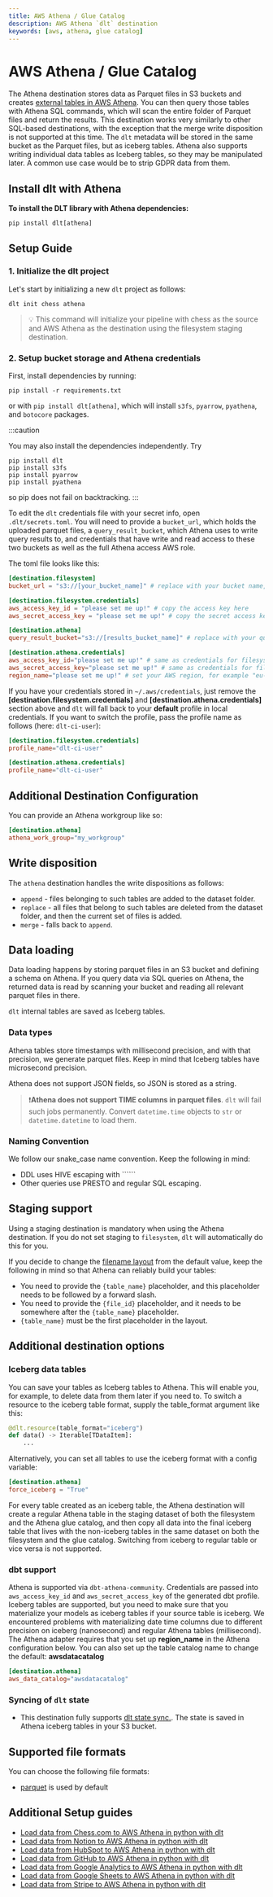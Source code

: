 ```yaml
---
title: AWS Athena / Glue Catalog
description: AWS Athena `dlt` destination
keywords: [aws, athena, glue catalog]
---
```


# AWS Athena / Glue Catalog

The Athena destination stores data as Parquet files in S3 buckets and creates [external tables in AWS Athena](https://docs.aws.amazon.com/athena/latest/ug/creating-tables.html). You can then query those tables with Athena SQL commands, which will scan the entire folder of Parquet files and return the results. This destination works very similarly to other SQL-based destinations, with the exception that the merge write disposition is not supported at this time. The `dlt` metadata will be stored in the same bucket as the Parquet files, but as iceberg tables. Athena also supports writing individual data tables as Iceberg tables, so they may be manipulated later. A common use case would be to strip GDPR data from them.

## Install dlt with Athena
**To install the DLT library with Athena dependencies:**
```
pip install dlt[athena]
```

## Setup Guide
### 1. Initialize the dlt project

Let's start by initializing a new `dlt` project as follows:
   ```shell
   dlt init chess athena
   ```
   > 💡 This command will initialize your pipeline with chess as the source and AWS Athena as the destination using the filesystem staging destination.


### 2. Setup bucket storage and Athena credentials

First, install dependencies by running:
```
pip install -r requirements.txt
```
or with `pip install dlt[athena]`, which will install `s3fs`, `pyarrow`, `pyathena`, and `botocore` packages.

:::caution

You may also install the dependencies independently. Try
```shell
pip install dlt
pip install s3fs
pip install pyarrow
pip install pyathena
```
so pip does not fail on backtracking.
:::

To edit the `dlt` credentials file with your secret info, open `.dlt/secrets.toml`. You will need to provide a `bucket_url`, which holds the uploaded parquet files, a `query_result_bucket`, which Athena uses to write query results to, and credentials that have write and read access to these two buckets as well as the full Athena access AWS role.

The toml file looks like this:

```toml
[destination.filesystem]
bucket_url = "s3://[your_bucket_name]" # replace with your bucket name,

[destination.filesystem.credentials]
aws_access_key_id = "please set me up!" # copy the access key here
aws_secret_access_key = "please set me up!" # copy the secret access key here

[destination.athena]
query_result_bucket="s3://[results_bucket_name]" # replace with your query results bucket name

[destination.athena.credentials]
aws_access_key_id="please set me up!" # same as credentials for filesystem
aws_secret_access_key="please set me up!" # same as credentials for filesystem
region_name="please set me up!" # set your AWS region, for example "eu-central-1" for Frankfurt
```

If you have your credentials stored in `~/.aws/credentials`, just remove the **[destination.filesystem.credentials]** and **[destination.athena.credentials]** section above and `dlt` will fall back to your **default** profile in local credentials. If you want to switch the profile, pass the profile name as follows (here: `dlt-ci-user`):
```toml
[destination.filesystem.credentials]
profile_name="dlt-ci-user"

[destination.athena.credentials]
profile_name="dlt-ci-user"
```

## Additional Destination Configuration

You can provide an Athena workgroup like so:
```toml
[destination.athena]
athena_work_group="my_workgroup"
```

## Write disposition

The `athena` destination handles the write dispositions as follows:
- `append` - files belonging to such tables are added to the dataset folder.
- `replace` - all files that belong to such tables are deleted from the dataset folder, and then the current set of files is added.
- `merge` - falls back to `append`.

## Data loading

Data loading happens by storing parquet files in an S3 bucket and defining a schema on Athena. If you query data via SQL queries on Athena, the returned data is read by scanning your bucket and reading all relevant parquet files in there.

`dlt` internal tables are saved as Iceberg tables.

### Data types
Athena tables store timestamps with millisecond precision, and with that precision, we generate parquet files. Keep in mind that Iceberg tables have microsecond precision.

Athena does not support JSON fields, so JSON is stored as a string.

> ❗**Athena does not support TIME columns in parquet files**. `dlt` will fail such jobs permanently. Convert `datetime.time` objects to `str` or `datetime.datetime` to load them.

### Naming Convention
We follow our snake_case name convention. Keep the following in mind:
* DDL uses HIVE escaping with ``````
* Other queries use PRESTO and regular SQL escaping.

## Staging support

Using a staging destination is mandatory when using the Athena destination. If you do not set staging to `filesystem`, `dlt` will automatically do this for you.

If you decide to change the [filename layout](./filesystem#data-loading) from the default value, keep the following in mind so that Athena can reliably build your tables:
 - You need to provide the `{table_name}` placeholder, and this placeholder needs to be followed by a forward slash.
 - You need to provide the `{file_id}` placeholder, and it needs to be somewhere after the `{table_name}` placeholder.
 - `{table_name}` must be the first placeholder in the layout.


## Additional destination options

### Iceberg data tables
You can save your tables as Iceberg tables to Athena. This will enable you, for example, to delete data from them later if you need to. To switch a resource to the iceberg table format, supply the table_format argument like this:

```py
@dlt.resource(table_format="iceberg")
def data() -> Iterable[TDataItem]:
    ...
```

Alternatively, you can set all tables to use the iceberg format with a config variable:

```toml
[destination.athena]
force_iceberg = "True"
```

For every table created as an iceberg table, the Athena destination will create a regular Athena table in the staging dataset of both the filesystem and the Athena glue catalog, and then copy all data into the final iceberg table that lives with the non-iceberg tables in the same dataset on both the filesystem and the glue catalog. Switching from iceberg to regular table or vice versa is not supported.

### dbt support

Athena is supported via `dbt-athena-community`. Credentials are passed into `aws_access_key_id` and `aws_secret_access_key` of the generated dbt profile. Iceberg tables are supported, but you need to make sure that you materialize your models as iceberg tables if your source table is iceberg. We encountered problems with materializing date time columns due to different precision on iceberg (nanosecond) and regular Athena tables (millisecond).
The Athena adapter requires that you set up **region_name** in the Athena configuration below. You can also set up the table catalog name to change the default: **awsdatacatalog**
```toml
[destination.athena]
aws_data_catalog="awsdatacatalog"
```

### Syncing of `dlt` state
- This destination fully supports [dlt state sync.](../../general-usage/state#syncing-state-with-destination). The state is saved in Athena iceberg tables in your S3 bucket.


## Supported file formats
You can choose the following file formats:
* [parquet](../file-formats/parquet.md) is used by default

<!--@@@DLT_SNIPPET_START tuba::athena-->
## Additional Setup guides

- [Load data from Chess.com to AWS Athena in python with dlt](https://dlthub.com/docs/pipelines/chess/load-data-with-python-from-chess-to-athena)
- [Load data from Notion to AWS Athena in python with dlt](https://dlthub.com/docs/pipelines/notion/load-data-with-python-from-notion-to-athena)
- [Load data from HubSpot to AWS Athena in python with dlt](https://dlthub.com/docs/pipelines/hubspot/load-data-with-python-from-hubspot-to-athena)
- [Load data from GitHub to AWS Athena in python with dlt](https://dlthub.com/docs/pipelines/github/load-data-with-python-from-github-to-athena)
- [Load data from Google Analytics to AWS Athena in python with dlt](https://dlthub.com/docs/pipelines/google_analytics/load-data-with-python-from-google_analytics-to-athena)
- [Load data from Google Sheets to AWS Athena in python with dlt](https://dlthub.com/docs/pipelines/google_sheets/load-data-with-python-from-google_sheets-to-athena)
- [Load data from Stripe to AWS Athena in python with dlt](https://dlthub.com/docs/pipelines/stripe_analytics/load-data-with-python-from-stripe_analytics-to-athena)
<!--@@@DLT_SNIPPET_END tuba::athena-->
